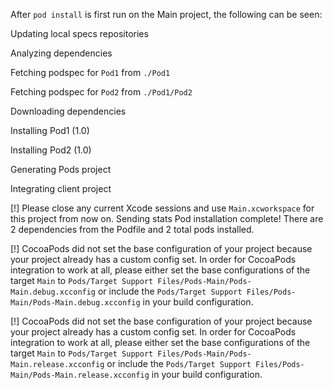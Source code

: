 After `pod install` is first run on the Main project, the following can be seen:


   Updating local specs repositories
   
   Analyzing dependencies
   
   Fetching podspec for `Pod1` from `./Pod1`
   
   Fetching podspec for `Pod2` from `./Pod1/Pod2`
   
   Downloading dependencies
   
   Installing Pod1 (1.0)
   
   Installing Pod2 (1.0)
   
   Generating Pods project
   
   Integrating client project
   

   [!] Please close any current Xcode sessions and use `Main.xcworkspace` for this project from now on.
   Sending stats
   Pod installation complete! There are 2 dependencies from the Podfile and 2 total pods installed.

   [!] CocoaPods did not set the base configuration of your project because your project already has a custom config set. In order for CocoaPods integration to work at all, please either set the base configurations of the target `Main` to `Pods/Target Support Files/Pods-Main/Pods-Main.debug.xcconfig` or include the `Pods/Target Support Files/Pods-Main/Pods-Main.debug.xcconfig` in your build configuration.

   [!] CocoaPods did not set the base configuration of your project because your project already has a custom config set. In order for CocoaPods integration to work at all, please either set the base configurations of the target `Main` to `Pods/Target Support Files/Pods-Main/Pods-Main.release.xcconfig` or include the `Pods/Target Support Files/Pods-Main/Pods-Main.release.xcconfig` in your build configuration.
